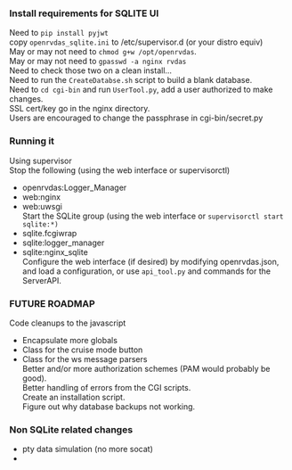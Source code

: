 
### Install requirements for SQLITE UI
Need to `pip install pyjwt`  
copy `openrvdas_sqlite.ini` to /etc/supervisor.d (or your distro equiv)  
May or may not need to `chmod g+w /opt/openrvdas`.  
May or may not need to `gpasswd -a nginx rvdas`  
Need to check those two on a clean install...  
Need to run the `CreateDatabse.sh` script to build a blank database.  
Need to `cd cgi-bin` and run `UserTool.py`, add a user authorized to
make changes.  
SSL cert/key go in the nginx directory.  
Users are encouraged to change the passphrase in cgi-bin/secret.py  

### Running it
Using supervisor  
Stop the following (using the web interface or supervisorctl)   
- openrvdas:Logger_Manager  
- web:nginx  
- web:uwsgi  
Start the SQLite group (using the web interface or `supervisorctl start sqlite:*)`   
- sqlite.fcgiwrap  
- sqlite:logger_manager  
- sqlite:nginx_sqlite   
Configure the web interface (if desired) by modifying openrvdas.json,
and load a configuration, or use `api_tool.py` and commands for the 
ServerAPI.

### FUTURE ROADMAP
Code cleanups to the javascript  
- Encapsulate more globals  
- Class for the cruise mode button  
- Class for the ws message parsers  
Better and/or more authorization schemes (PAM would probably be good).  
Better handling of errors from the CGI scripts.  
Create an installation script.  
Figure out why database backups not working.  

### Non SQLite related changes
- pty data simulation (no more socat)
- 
